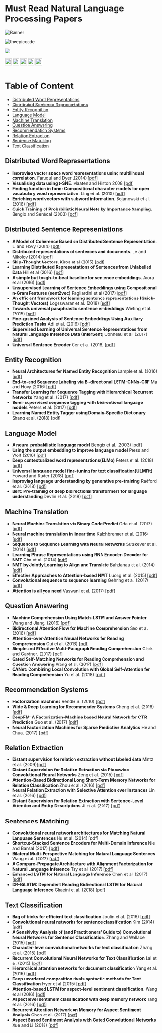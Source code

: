 # Must Read Natural Language Processing Papers

![Banner](https://github.com/theepiccode/TEC-Assets/blob/main/Images/Big-Banner.png?raw=true)
<p align="left"> <img src="https://komarev.com/ghpvc/?username=theepiccode&label=Views&color=blue&style=plastic" alt="theepiccode" /> </p>
<a href = "https://invite.theepiccode.com" align = "left">
<img src = "https://img.shields.io/badge/Discord-Join%20the%20Server-blue" /> 
</a>
<br>
<br>
<a href="https://twitter.com/theepiccode1">
  <img align="left" alt="theepiccode's Twitter" width="22px" src="https://cdn.jsdelivr.net/npm/simple-icons@v3/icons/twitter.svg" />
</a>
<a href="https://www.linkedin.com/company/theepiccode/">
  <img align="left" alt="theepiccode's Linkdein" width="22px" src="https://cdn.jsdelivr.net/npm/simple-icons@v3/icons/linkedin.svg" />
</a>
<a href="https://github.com/theepiccode">
  <img align="left" alt="theepiccode's Github" width="22px" src="https://cdn.jsdelivr.net/npm/simple-icons@v3/icons/github.svg" />
</a>
<a href="https://www.instagram.com/theepiccode/">
  <img align="left" alt="theepiccode's Instagram" width="22px" src="https://cdn.jsdelivr.net/npm/simple-icons@v3/icons/instagram.svg" />
</a>
<a href="https://www.youtube.com/theepiccode">
  <img align="left" alt="theepiccode's Youtube" width="22px" src="https://cdn.jsdelivr.net/npm/simple-icons@v3/icons/youtube.svg" />
</a>
<br>
<br>


# Table of Content

* [Distributed Word Representations](#distributed-word-representations)
* [Distributed Sentence Representations](#distributed-sentence-representations)
* [Entity Recognition](#entity-recognition)
* [Language Model](#language-model)
* [Machine Translation](#machine-translation)
* [Question Answering](#question-answering)
* [Recommendation Systems](#recommendation-systems)
* [Relation Extraction](#relation-extraction)
* [Sentence Matching](#sentence-matching)
* [Text Classification](#text-classification)

## Distributed Word Representations

* **Improving vector space word representations using multilingual correlation**. Faruqui and Dyer .(2014) [[pdf](https://www.aclweb.org/anthology/E14-1049/)]
* **Visualising data using t-SNE**. Maaten and Hinton 2008 [[pdf](https://www.jmlr.org/papers/v9/vandermaaten08a.html)]
* **Finding function in form: Compositional character models for open vocabulary word representation**. Ling et al. (2015) [[pdf](https://arxiv.org/abs/1508.02096)]
* **Enriching word vectors with subword information**. Bojanowski et al. (2016) [[pdf](https://arxiv.org/abs/1607.04606)]
* **Quick Training of Probabilistic Neural Nets by Importance Sampling**. Bengio and Senécal (2003) [[pdf](http://www.iro.umontreal.ca/~lisa/pointeurs/senecal_aistats2003.pdf)]

## Distributed Sentence Representations

* **A Model of Coherence Based on Distributed Sentence Representation**. Li and Hovy (2014) [[pdf](https://www.aclweb.org/anthology/D14-1218/)]
* **Distributed representations of sentences and documents**. Le and Mikolov (2014) [[pdf](http://proceedings.mlr.press/v32/le14.pdf)]
* **Skip-Thought Vectors**. Kiros et al (2015) [[pdf](http://papers.nips.cc/paper/5950-skip-thought-vectors)]
* **Learning Distributed Representations of Sentences from Unlabelled Data** Hill et al (2016) [[pdf](https://arxiv.org/abs/1602.03483)]
* **A simple but tough-to-beat baseline for sentence embeddings**. Arora et al (2016) [[pdf](https://openreview.net/forum?id=SyK00v5xx)]
* **Unsupervised Learning of Sentence Embeddings using Compositional n-Gram Features (sent2vec)** Pagliardini et al (2017) [[pdf](https://arxiv.org/abs/1703.02507)]
* **An efficient framework for learning sentence representations (Quick-Thought Vectors)** Logeswaran et al. (2018) [[pdf](https://arxiv.org/abs/1803.02893)]
* **Towards universal paraphrastic sentence embeddings** Wieting et al. (2015) [[pdf](https://arxiv.org/abs/1511.08198)]
* **Fine-grained Analysis of Sentence Embeddings Using Auxiliary Prediction Tasks** Adi et al. (2016) [[pdf](https://arxiv.org/abs/1608.04207)]
* **Supervised Learning of Universal Sentence Representations from Natural Language Inference Data (InferSent)** Conneau et al. (2017) [[pdf](https://arxiv.org/abs/1705.02364)]
* **Universal Sentence Encoder** Cer et al. (2018) [[pdf](https://arxiv.org/abs/1803.11175)]

## Entity Recognition

* **Neural Architectures for Named Entity Recognition** Lample et al. (2016) [[pdf](https://arxiv.org/abs/1603.01360)]
* **End-to-end Sequence Labeling via Bi-directional LSTM-CNNs-CRF** Ma and Hovy (2016) [[pdf](https://arxiv.org/abs/1603.01354)]
* **Transfer Learning for Sequence Tagging with Hierarchical Recurrent Networks** Yang et al. (2017) [[pdf](https://arxiv.org/abs/1703.06345)]
* **Semi-supervised sequence tagging with bidirectional language models** Peters et al. (2017) [[pdf](https://arxiv.org/abs/1705.00108)]
* **Learning Named Entity Tagger using Domain-Specific Dictionary** Shang et al. (2018) [[pdf](https://arxiv.org/abs/1809.03599)]


## Language Model

* **A neural probabilistic language model** Bengio et al. (2003) [[pdf](https://www.jmlr.org/papers/v3/bengio03a.html)]
* **Using the output embedding to improve language model** Press and Wolf (2016) [[pdf](https://arxiv.org/abs/1608.05859)]
* **Deep contextualized word representations(ELMo)** Peters et al. (2018) [[pdf](https://arxiv.org/abs/1802.05365)]
* **Universal language model fine-tuning for text classification(ULMFit)** Howard and Ruder (2018) [[pdf](https://www.aclweb.org/anthology/P18-1031/)]
* **Improving language understanding by generative pre-training** Radford et al. (2018) [[pdf](https://www.cs.ubc.ca/~amuham01/LING530/papers/radford2018improving.pdf)]
* **Bert: Pre-training of deep bidirectional transformers for language understanding** Devlin et al. (2018) [[pdf](https://arxiv.org/abs/1810.04805)]

## Machine Translation 

* **Neural Machine Translation via Binary Code Predict** Oda et al. (2017) [[pdf](https://arxiv.org/abs/1704.06918)]
* **Neural machine translation in linear time** Kalchbrenner et al. (2016) [[pdf](https://arxiv.org/abs/1610.10099)]
* **Sequence to Sequence Learning with Neural Networks** Sutskever et al. (2014) [[pdf](https://proceedings.neurips.cc/paper/2014/hash/a14ac55a4f27472c5d894ec1c3c743d2-Abstract.html)]
* **Learning Phrase Representations using RNN Encoder-Decoder for NMT** Cho et al. (2014) [[pdf](https://arxiv.org/abs/1406.1078)]
* **NMT by Jointly Learning to Align and Translate** Bahdanau et al. (2014) [[pdf](https://arxiv.org/abs/1409.0473)]
* **Effective Approaches to Attention-based NMT** Luong et al. (2015) [[pdf](https://arxiv.org/abs/1508.04025)]
* **Convolutional sequence to sequence learning** Gehring et al. (2017) [[pdf](https://arxiv.org/abs/1705.03122)]
* **Attention is all you need** Vaswani et al. (2017) [[pdf](https://arxiv.org/abs/1706.03762)]

## Question Answering

* **Machine Comprehension Using Match-LSTM and Answer Pointer** Wang and Jiang. (2016) [[pdf](https://arxiv.org/abs/1608.07905)]
* **Bidirectional Attention Flow for Machine Comprehension** Seo et al. (2016) [[pdf](https://arxiv.org/abs/1611.01603)]
* **Attention-over-Attention Neural Networks for Reading Comprehension** Cui et al. (2016) [[pdf](https://arxiv.org/abs/1607.04423)]
* **Simple and Effective Multi-Paragraph Reading Comprehension** Clark and Gardner. (2017) [[pdf](https://arxiv.org/abs/1710.10723)]
* **Gated Self-Matching Networks for Reading Comprehension and Question Answering** Wang et al. (2017) [[pdf](https://www.aclweb.org/anthology/P17-1018/)]
* **QANet: Combining Local Convolution with Global Self-Attention for Reading Comprehension** Yu et al. (2018) [[pdf](https://arxiv.org/abs/1804.09541)]

## Recommendation Systems

* **Factorization machines** Rendle S. (2010) [[pdf](https://ieeexplore.ieee.org/stamp/stamp.jsp?tp=&arnumber=5694074)]
* **Wide & Deep Learning for Recommender Systems** Cheng et al. (2016) [[pdf](https://dl.acm.org/doi/10.1145/2988450.2988454)]
* **DeepFM: A Factorization-Machine based Neural Network for CTR Prediction** Guo et al. (2017) [[pdf](https://arxiv.org/abs/1703.04247)]
* **Neural Factorization Machines for Sparse Predictive Analytics** He and Chua. (2017) [[pdf](https://dl.acm.org/doi/10.1145/3077136.3080777)]

## Relation Extraction

* **Distant supervision for relation extraction without labeled data** Mintz et al. (2009)[[pdf](https://dl.acm.org/doi/10.5555/1690219.1690287)]
* **Distant Supervision for Relation Extraction via Piecewise Convolutional Neural Networks** Zeng et al. (2015) [[pdf](https://www.aclweb.org/anthology/D15-1203/)]
* **Attention-Based Bidirectional Long Short-Term Memory Networks for Relation Classification** Zhou et al. (2016) [[pdf](https://www.aclweb.org/anthology/P16-2034/)]
* **Neural Relation Extraction with Selective Attention over Instances** Lin et al. (2016) [[pdf](https://www.aclweb.org/anthology/P16-1200/)]
* **Distant Supervision for Relation Extraction with Sentence-Level Attention and Entity Descriptions** Ji et al. (2017) [[pdf](http://www.aaai.org/ocs/index.php/AAAI/AAAI17/paper/download/14491/14078)]

## Sentences Matching

* **Convolutional neural network architectures for Matching Natural Language Sentences** Hu et al. (2014) [[pdf](https://papers.nips.cc/paper/2014/file/b9d487a30398d42ecff55c228ed5652b-Paper.pdf)]
* **Shortcut-Stacked Sentence Encoders for Multi-Domain Inference** Nie and Bansal (2017) [[pdf](https://arxiv.org/abs/1708.02312)]
* **Bilateral Multi-Perspective Matching for Natural Language Sentences** Wang et al. (2017) [[pdf](https://arxiv.org/abs/1702.03814)]
* **A Compare-Propagate Architecture with Alignment Factorization for Natural Language Inference** Tay et al. (2017) [[pdf](https://arxiv.org/abs/1801.00102)]
* **Enhanced LSTM for Natural Language Inference** Chen et al. (2017) [[pdf](https://arxiv.org/abs/1609.06038)]
* **DR-BiLSTM: Dependent Reading Bidirectional LSTM for Natural Language Inference** Ghaeini et al. (2018) [[pdf](https://arxiv.org/abs/1802.05577)]

## Text Classification

* **Bag of tricks for efficient text classification** Joulin et al. (2016) [[pdf](https://arxiv.org/abs/1607.01759v3)]
* **Convolutional neural networks for sentence classification** Kim (2014) [[pdf](https://arxiv.org/abs/1408.5882)]
* **A Sensitivity Analysis of (and Practitioners' Guide to) Convolutional Neural Networks for Sentence Classification**. Zhang and Wallace (2015) [[pdf](https://arxiv.org/abs/1510.03820)]
* **Character-level convolutional networks for text classification** Zhang et al. (2015) [[pdf](https://proceedings.neurips.cc/paper/2015/hash/250cf8b51c773f3f8dc8b4be867a9a02-Abstract.html)]
* **Recurrent Convolutional Neural Networks for Text Classification** Lai et al. (2015) [[pdf](http://www.nlpr.ia.ac.cn/cip/~liukang/liukangPageFile/Recurrent%20Convolutional%20Neural%20Networks%20for%20Text%20Classification.pdf)]
* **Hierarchical attention networks for document classification** Yang et al. (2016) [[pdf](https://www.aclweb.org/anthology/N16-1174/)]
* **Deep unordered composition rivals syntactic methods for Text Classification** Iyyer et al (2015) [[pdf](https://www.aclweb.org/anthology/P15-1162/)]
* **Attention-based LSTM for aspect-level sentiment classification**. Wang et al (2016) [[pdf](https://www.aclweb.org/anthology/D16-1058/)]
* **Aspect level sentiment classification with deep memory network** Tang et al. (2016) [[pdf](https://arxiv.org/abs/1605.08900)]
* **Recurrent Attention Network on Memory for Aspect Sentiment Analysis** Chen et al. (2017) [[pdf](https://www.aclweb.org/anthology/D17-1047/)]
* **Aspect Based Sentiment Analysis with Gated Convolutional Networks** Xue and Li (2018) [[pdf](https://arxiv.org/abs/1805.07043)]
